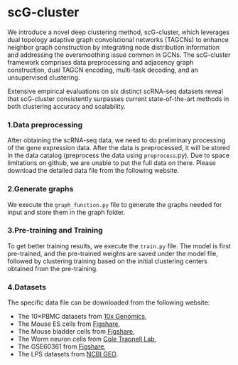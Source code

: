# scG-cluster
We introduce a novel deep clustering method, scG-cluster, which leverages dual topology adaptive graph convolutional networks (TAGCNs) to enhance neighbor graph construction by integrating node distribution information and addressing the oversmoothing issue common in GCNs. The scG-cluster framework comprises data preprocessing and adjacency graph construction, dual TAGCN encoding, multi-task decoding, and an unsupervised clustering.

Extensive empirical evaluations on six distinct scRNA-seq datasets reveal that scG-cluster consistently surpasses current state-of-the-art methods in both clustering accuracy and scalability.
### 1.Data preprocessing
After obtaining the scRNA-seq data, we need to do preliminary processing of the gene expression data. After the data is preprocessed, it will be stored in the data catalog (preprocess the data using `preprocess`.py). Due to space limitations on github, we are unable to put the full data on there. Please download the detailed data file from the following website.
### 2.Generate graphs
We execute the `graph_function.py` file to generate the graphs needed for input and store them in the graph folder.
### 3.Pre-training and Training
To get better training results, we execute the `train.py` file. The model is first pre-trained, and the pre-trained weights are saved under the model file, followed by clustering training based on the initial clustering centers obtained from the pre-training.
### 4.Datasets
The specific data file can be downloaded from the following website:
- The 10×PBMC datasets from [10x Genomics](https://support.10xgenomics.com/single-cell-gene-expression/datasets/2.1.0/pbmc4k),
- The Mouse ES cells from [Figshare](https://www.ncbi.nlm.nih.gov/geo/query/acc.cgi?acc=GSE65525),
- The Mouse bladder cells from [Figshare](https://figshare.com/s/865e694ad06d5857db4b),
- The Worm neuron cells from [Cole Trapnell Lab](https://cole-trapnell-lab.github.io/worm-rna/docs/),
- The GSE60361 from [Figshare](https://www.ncbi.nlm.nih.gov/geo/query/acc.cgi?acc=GSE60361),
- The LPS datasets from [NCBI GEO](https://www.ncbi.nlm.nih.gov/geo/query/acc.cgi?acc=GSE17721).
